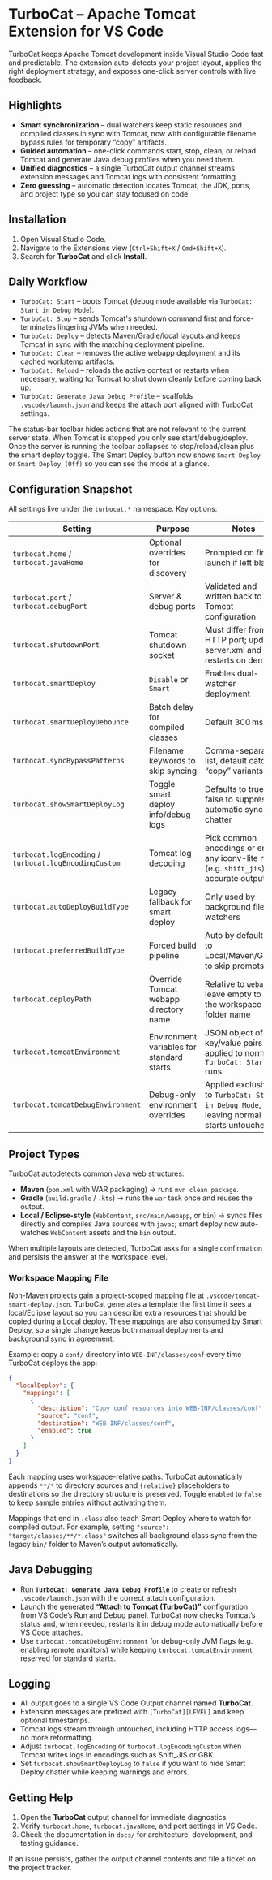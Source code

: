 # TurboCat – Apache Tomcat Extension for VS Code

TurboCat keeps Apache Tomcat development inside Visual Studio Code fast and predictable. The extension auto-detects your project layout, applies the right deployment strategy, and exposes one-click server controls with live feedback.

## Highlights
- **Smart synchronization** – dual watchers keep static resources and compiled classes in sync with Tomcat, now with configurable filename bypass rules for temporary “copy” artifacts.
- **Guided automation** – one-click commands start, stop, clean, or reload Tomcat and generate Java debug profiles when you need them.
- **Unified diagnostics** – a single TurboCat output channel streams extension messages and Tomcat logs with consistent formatting.
- **Zero guessing** – automatic detection locates Tomcat, the JDK, ports, and project type so you can stay focused on code.

## Installation
1. Open Visual Studio Code.
2. Navigate to the Extensions view (`Ctrl+Shift+X` / `Cmd+Shift+X`).
3. Search for **TurboCat** and click **Install**.

## Daily Workflow
- `TurboCat: Start` – boots Tomcat (debug mode available via `TurboCat: Start in Debug Mode`).
- `TurboCat: Stop` – sends Tomcat's shutdown command first and force-terminates lingering JVMs when needed.
- `TurboCat: Deploy` – detects Maven/Gradle/local layouts and keeps Tomcat in sync with the matching deployment pipeline.
- `TurboCat: Clean` – removes the active webapp deployment and its cached work/temp artifacts.
- `TurboCat: Reload` – reloads the active context or restarts when necessary, waiting for Tomcat to shut down cleanly before coming back up.
- `TurboCat: Generate Java Debug Profile` – scaffolds `.vscode/launch.json` and keeps the attach port aligned with TurboCat settings.

The status-bar toolbar hides actions that are not relevant to the current server state. When Tomcat is stopped you only see start/debug/deploy. Once the server is running the toolbar collapses to stop/reload/clean plus the smart deploy toggle. The Smart Deploy button now shows `Smart Deploy` or `Smart Deploy (Off)` so you can see the mode at a glance.

## Configuration Snapshot
All settings live under the `turbocat.*` namespace. Key options:

| Setting | Purpose | Notes |
| --- | --- | --- |
| `turbocat.home` / `turbocat.javaHome` | Optional overrides for discovery | Prompted on first launch if left blank |
| `turbocat.port` / `turbocat.debugPort` | Server & debug ports | Validated and written back to Tomcat configuration |
| `turbocat.shutdownPort` | Tomcat shutdown socket | Must differ from the HTTP port; updates server.xml and restarts on demand |
| `turbocat.smartDeploy` | `Disable` or `Smart` | Enables dual-watcher deployment |
| `turbocat.smartDeployDebounce` | Batch delay for compiled classes | Default 300 ms |
| `turbocat.syncBypassPatterns` | Filename keywords to skip syncing | Comma-separated list, default catches “copy” variants |
| `turbocat.showSmartDeployLog` | Toggle smart deploy info/debug logs | Defaults to true; set false to suppress automatic sync chatter |
| `turbocat.logEncoding` / `turbocat.logEncodingCustom` | Tomcat log decoding | Pick common encodings or enter any iconv-lite name (e.g. `shift_jis`) for accurate output |
| `turbocat.autoDeployBuildType` | Legacy fallback for smart deploy | Only used by background file watchers |
| `turbocat.preferredBuildType` | Forced build pipeline | Auto by default; set to Local/Maven/Gradle to skip prompts |
| `turbocat.deployPath` | Override Tomcat webapp directory name | Relative to `webapps/`; leave empty to use the workspace folder name |
| `turbocat.tomcatEnvironment` | Environment variables for standard starts | JSON object of key/value pairs applied to normal `TurboCat: Start` runs |
| `turbocat.tomcatDebugEnvironment` | Debug-only environment overrides | Applied exclusively to `TurboCat: Start in Debug Mode`, leaving normal starts untouched |

## Project Types
TurboCat autodetects common Java web structures:

- **Maven** (`pom.xml` with WAR packaging) → runs `mvn clean package`.
- **Gradle** (`build.gradle` / `.kts`) → runs the `war` task once and reuses the output.
- **Local / Eclipse-style** (`WebContent`, `src/main/webapp`, or `bin`) → syncs files directly and compiles Java sources with `javac`; smart deploy now auto-watches `WebContent` assets and the `bin` output.

When multiple layouts are detected, TurboCat asks for a single confirmation and persists the answer at the workspace level.

### Workspace Mapping File

Non-Maven projects gain a project-scoped mapping file at `.vscode/tomcat-smart-deploy.json`. TurboCat generates a template the first time it sees a local/Eclipse layout so you can describe extra resources that should be copied during a Local deploy. These mappings are also consumed by Smart Deploy, so a single change keeps both manual deployments and background sync in agreement.

Example: copy a `conf/` directory into `WEB-INF/classes/conf` every time TurboCat deploys the app:

```json
{
  "localDeploy": {
    "mappings": [
      {
        "description": "Copy conf resources into WEB-INF/classes/conf",
        "source": "conf",
        "destination": "WEB-INF/classes/conf",
        "enabled": true
      }
    ]
  }
}
```

Each mapping uses workspace-relative paths. TurboCat automatically appends `**/*` to directory sources and `{relative}` placeholders to destinations so the directory structure is preserved. Toggle `enabled` to `false` to keep sample entries without activating them.

Mappings that end in `.class` also teach Smart Deploy where to watch for compiled output. For example, setting `"source": "target/classes/**/*.class"` switches all background class sync from the legacy `bin/` folder to Maven’s output automatically.

## Java Debugging
- Run **`TurboCat: Generate Java Debug Profile`** to create or refresh `.vscode/launch.json` with the correct attach configuration.
- Launch the generated **“Attach to Tomcat (TurboCat)”** configuration from VS Code’s Run and Debug panel. TurboCat now checks Tomcat’s status and, when needed, restarts it in debug mode automatically before VS Code attaches.
- Use `turbocat.tomcatDebugEnvironment` for debug-only JVM flags (e.g. enabling remote monitors) while keeping `turbocat.tomcatEnvironment` reserved for standard starts.

## Logging
- All output goes to a single VS Code Output channel named **TurboCat**.
- Extension messages are prefixed with `[TurboCat][LEVEL]` and keep optional timestamps.
- Tomcat logs stream through untouched, including HTTP access logs—no more reformatting.
- Adjust `turbocat.logEncoding` or `turbocat.logEncodingCustom` when Tomcat writes logs in encodings such as Shift_JIS or GBK.
- Set `turbocat.showSmartDeployLog` to `false` if you want to hide Smart Deploy chatter while keeping warnings and errors.

## Getting Help
1. Open the **TurboCat** output channel for immediate diagnostics.
2. Verify `turbocat.home`, `turbocat.javaHome`, and port settings in VS Code.
3. Check the documentation in `docs/` for architecture, development, and testing guidance.

If an issue persists, gather the output channel contents and file a ticket on the project tracker.

